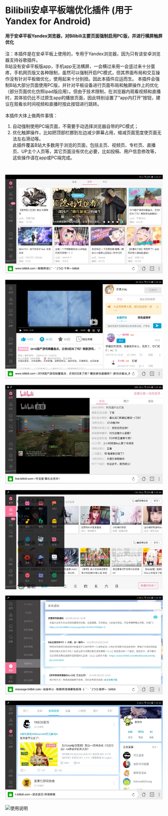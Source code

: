 # Bilibili安卓平板端优化插件 (用于Yandex for Android)

**用于安卓平板Yandex浏览器，对Bilibili主要页面强制启用PC版，并进行横屏触屏优化**<br>
<br>
注：本插件是在安卓平板上使用的，专用于Yandex浏览器，因为只有该安卓浏览器支持谷歌插件。<br>
B站没有安卓平板版app，手机app无法横屏，一会横过来用一会竖过来十分蛋疼，手机网页版又各种限制，虽然可以强制开启PC模式，但其界面布局和交互操作没有针对平板做优化，使用起来十分别扭。因此本插件应运而生。
本插件会强制B站大部分页面使用PC版，并针对平板设备进行页面布局和触屏操作上的优化（部分页面优化仿照ipad版应用）。但由于技术限制，在浏览器内观看视频和直播时，其体验仍比不过原生app的播放页面，因此特别设置了“app内打开”按钮，建议在观看长时间视频和直播时按此按钮进行跳转。<br>
<br>
本插件大体上做两件事情：<br>
1. 自动强制使用PC端页面，不需要手动选择浏览器自带的PC模式；<br>
2. 优化触屏操作，比如把顶部栏挪到左边减少屏幕占用，缩减页面宽度使页面无法左右滑动等。<br>
此插件覆盖B站大多数用于浏览的页面，包括主页、视频页、专栏页、直播页、UP主个人页等，其它页面没有优化必要，比如投稿、用户信息修改等，这些操作请在app或PC端完成。<br>
<br>

![](/photos/首页.jpg)<br><br>
![](/photos/视频页.jpg)<br><br>
![](/photos/直播.jpg)<br><br>
![](/photos/侧边栏.jpg)<br><br>
![](/photos/“我的”侧边栏.jpg)<br><br>
![](/photos/动态.jpg)<br>

![使用说明](/使用说明)<br>